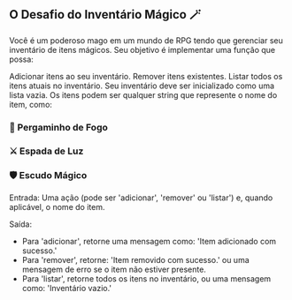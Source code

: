 ## O Desafio do Inventário Mágico 🪄
  Você é um poderoso mago em um mundo de RPG tendo que gerenciar seu inventário de itens mágicos. Seu objetivo é implementar uma função que possa:

Adicionar itens ao seu inventário.
Remover itens existentes.
  Listar todos os itens atuais no inventário.
  Seu inventário deve ser inicializado como uma lista vazia. Os itens podem ser qualquer string que represente o nome do item, como:

### 📜 Pergaminho de Fogo
### ⚔️ Espada de Luz
### 🛡️ Escudo Mágico
Entrada:
Uma ação (pode ser 'adicionar', 'remover' ou 'listar') e, quando aplicável, o nome do item.

Saída:
- Para 'adicionar', retorne uma mensagem como: 'Item adicionado com sucesso.'
- Para 'remover', retorne: 'Item removido com sucesso.' ou uma mensagem de erro se o item não estiver presente.
- Para 'listar', retorne todos os itens no inventário, ou uma mensagem como: 'Inventário vazio.'
